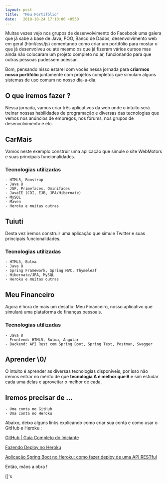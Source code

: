 ```yaml
---
layout: post
title:  "Meu Portifólio"
date:   2018-10-24 17:10:00 +0530
---
```


Muitas vezes vejo nos grupos de desenvolvimento do Facebook uma galera que já sabe a base de Java, POO, Banco de Dados, desenvolvimento web em geral (html/css/js) comentando como criar um portifólio para mostar o que já desenvolveu ou até mesmo os que já fizeram vários cursos mas ainda não colocaram um projeto completo no ar, funcionando para que outras pessoas pudessem acessar.

Bom, pensando nisso estarei com vocês nessa jornada para **criarmos nosso portifólio** juntamente com projetos completos que simulam alguns sistemas de uso comum no nosso dia-a-dia.

## O que iremos fazer ?

Nessa jornada, vamos criar três aplicativos da web onde o intuito será treinar nossas habilidades de programação e diversas das tecnologias que vemos nos anúncios de empregos, nos fórums, nos grupos de desenvolvimento e etc.


## CarMais

Vamos neste exemplo construir uma aplicação que simule o site WebMotors  e suas principais funcionalidades.

### Tecnologias utilizadas 
    - HTML5, Boostrap
    - Java 8
    - JSF, Primefaces, Ominifaces
    - JavaEE (CDI, EJB, JPA/Hibernate)
    - MySQL
    - Maven
    - Heroku e muitas outras



## Tuiuti

Desta vez iremos construir uma aplicação que simule Twitter e suas principais funcionalidades.

### Tecnologias utilizadas 
    - HTML5, Bulma
    - Java 8
    - Spring Framework, Spring MVC, Thymeleaf
    - Hibernate/JPA, MySQL
    - Heroku e muitas outras



## Meu Financeiro

Agora é hora de mais um desafio: Meu Financeiro, nosso aplicativo que simulará uma plataforma de finanças pessoais.

### Tecnologias utilizadas 
    - Java 8
    - Frontend: HTML5, Bulma, Angular
    - Backend: API Rest com Spring Boot, Spring Test, Postman, Swagger



## Aprender \0/

O intuito é aprender as diversas tecnologias disponíveis, por isso não iremos entrar no mérito de que **tecnologia A é melhor que B** e sim estudar cada uma delas e aproveitar o melhor de cada.



## Iremos precisar de ...

    - Uma conta no GitHub
    - Uma conta no Heroku

Abaixo, deixo alguns links explicando como criar sua conta e como usar o GitHub e Heroku :


[GitHub | Guia Completo do Iniciante](https://www.youtube.com/watch?v=UbJLOn1PAKw)

[Fazendo Deploy no Heroku](https://www.youtube.com/watch?v=kY4u39a6Ueg)

[Aplicação Spring Boot no Heroku: como fazer deploy de uma API RESTful](https://www.youtube.com/watch?v=dusvP0CFisw)



Então, mãos a obra !

[]'s